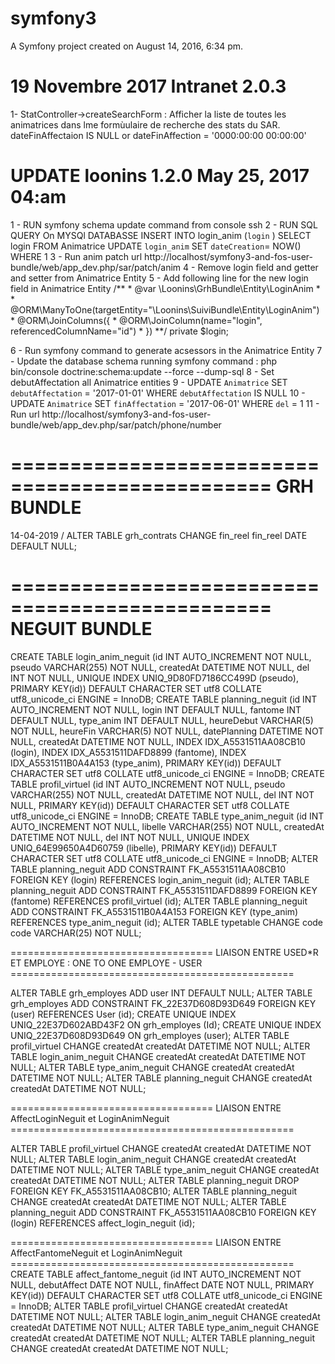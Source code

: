 symfony3
========

A Symfony project created on August 14, 2016, 6:34 pm.

19 Novembre 2017  Intranet  2.0.3
==========================================================
1- StatController->createSearchForm :
    Afficher la liste de toutes les animatrices dans lme formùulaire de recherche des stats du SAR. dateFinAffectaion IS NULL or dateFinAffection = '0000:00:00 00:00:00' 


UPDATE loonins 1.2.0   May 25, 2017 04:am
============
1 - RUN symfony schema update command from console ssh
2 - RUN SQL QUERY On MYSQl DATABASSE 
	INSERT INTO login_anim (`login` ) SELECT login FROM Animatrice
	UPDATE `login_anim` SET `dateCreation`= NOW() WHERE 1
3 - Run anim patch url http://localhost/symfony3-and-fos-user-bundle/web/app_dev.php/sar/patch/anim
4 - Remove login field and getter and setter from Animatrice Entity
5 - Add following line for the new login field in Animatrice Entity
    /**
     * @var \Loonins\GrhBundle\Entity\LoginAnim
     *
     * @ORM\ManyToOne(targetEntity="\Loonins\SuiviBundle\Entity\LoginAnim")
     * @ORM\JoinColumns({
     *   @ORM\JoinColumn(name="login", referencedColumnName="id")
     * })
    **/
    private $login;

6 - Run symfony command to generate acsessors in the Animatrice Entity
7 - Update the database schema running symfony command :  php bin/console doctrine:schema:update --force --dump-sql
8 - Set debutAffectation all Animatrice entities
9 - UPDATE   `Animatrice`  SET  `debutAffectation` = '2017-01-01'  WHERE  `debutAffectation` IS NULL
10 - UPDATE  `Animatrice`  SET  `finAffectation` = '2017-06-01'  WHERE  `del` = 1
11 - Run url http://localhost/symfony3-and-fos-user-bundle/web/app_dev.php/sar/patch/phone/number




================================================
GRH BUNDLE
================================================
14-04-2019 / ALTER TABLE grh_contrats CHANGE fin_reel fin_reel DATE DEFAULT NULL;



================================================
NEGUIT BUNDLE
================================================


CREATE TABLE login_anim_neguit (id INT AUTO_INCREMENT NOT NULL, pseudo VARCHAR(255) NOT NULL, createdAt DATETIME NOT NULL, del INT NOT NULL, UNIQUE INDEX UNIQ_9D80FD7186CC499D (pseudo), PRIMARY KEY(id)) DEFAULT CHARACTER SET utf8 COLLATE utf8_unicode_ci ENGINE = InnoDB;
CREATE TABLE planning_neguit (id INT AUTO_INCREMENT NOT NULL, login INT DEFAULT NULL, fantome INT DEFAULT NULL, type_anim INT DEFAULT NULL, heureDebut VARCHAR(5) NOT NULL, heureFin VARCHAR(5) NOT NULL, datePlanning DATETIME NOT NULL, createdAt DATETIME NOT NULL, INDEX IDX_A5531511AA08CB10 (login), INDEX IDX_A5531511DAFD8899 (fantome), INDEX IDX_A5531511B0A4A153 (type_anim), PRIMARY KEY(id)) DEFAULT CHARACTER SET utf8 COLLATE utf8_unicode_ci ENGINE = InnoDB;
CREATE TABLE profil_virtuel (id INT AUTO_INCREMENT NOT NULL, pseudo VARCHAR(255) NOT NULL, createdAt DATETIME NOT NULL, del INT NOT NULL, PRIMARY KEY(id)) DEFAULT CHARACTER SET utf8 COLLATE utf8_unicode_ci ENGINE = InnoDB;
CREATE TABLE type_anim_neguit (id INT AUTO_INCREMENT NOT NULL, libelle VARCHAR(255) NOT NULL, createdAt DATETIME NOT NULL, del INT NOT NULL, UNIQUE INDEX UNIQ_64E99650A4D60759 (libelle), PRIMARY KEY(id)) DEFAULT CHARACTER SET utf8 COLLATE utf8_unicode_ci ENGINE = InnoDB;
ALTER TABLE planning_neguit ADD CONSTRAINT FK_A5531511AA08CB10 FOREIGN KEY (login) REFERENCES login_anim_neguit (id);
ALTER TABLE planning_neguit ADD CONSTRAINT FK_A5531511DAFD8899 FOREIGN KEY (fantome) REFERENCES profil_virtuel (id);
ALTER TABLE planning_neguit ADD CONSTRAINT FK_A5531511B0A4A153 FOREIGN KEY (type_anim) REFERENCES type_anim_neguit (id);
ALTER TABLE typetable CHANGE code code VARCHAR(25) NOT NULL;


===================================    LIAISON ENTRE USED*R ET EMPLOYE : ONE TO ONE EMPLOYE - USER    =================================================

ALTER TABLE grh_employes ADD user INT DEFAULT NULL;
ALTER TABLE grh_employes ADD CONSTRAINT FK_22E37D608D93D649 FOREIGN KEY (user) REFERENCES User (id);
CREATE UNIQUE INDEX UNIQ_22E37D602ABD43F2 ON grh_employes (Id);
CREATE UNIQUE INDEX UNIQ_22E37D608D93D649 ON grh_employes (user);
ALTER TABLE profil_virtuel CHANGE createdAt createdAt DATETIME NOT NULL;
ALTER TABLE login_anim_neguit CHANGE createdAt createdAt DATETIME NOT NULL;
ALTER TABLE type_anim_neguit CHANGE createdAt createdAt DATETIME NOT NULL;
ALTER TABLE planning_neguit CHANGE createdAt createdAt DATETIME NOT NULL;


===================================    LIAISON ENTRE AffectLoginNeguit et LoginAnimNeguit   =================================================

ALTER TABLE profil_virtuel CHANGE createdAt createdAt DATETIME NOT NULL;
ALTER TABLE login_anim_neguit CHANGE createdAt createdAt DATETIME NOT NULL;
ALTER TABLE type_anim_neguit CHANGE createdAt createdAt DATETIME NOT NULL;
ALTER TABLE planning_neguit DROP FOREIGN KEY FK_A5531511AA08CB10;
ALTER TABLE planning_neguit CHANGE createdAt createdAt DATETIME NOT NULL;
ALTER TABLE planning_neguit ADD CONSTRAINT FK_A5531511AA08CB10 FOREIGN KEY (login) REFERENCES affect_login_neguit (id);




===================================    LIAISON ENTRE AffectFantomeNeguit et LoginAnimNeguit   =================================================
CREATE TABLE affect_fantome_neguit (id INT AUTO_INCREMENT NOT NULL, debutAffect DATE NOT NULL, finAffect DATE NOT NULL, PRIMARY KEY(id)) DEFAULT CHARACTER SET utf8 COLLATE utf8_unicode_ci ENGINE = InnoDB;
ALTER TABLE profil_virtuel CHANGE createdAt createdAt DATETIME NOT NULL;
ALTER TABLE login_anim_neguit CHANGE createdAt createdAt DATETIME NOT NULL;
ALTER TABLE type_anim_neguit CHANGE createdAt createdAt DATETIME NOT NULL;
ALTER TABLE planning_neguit CHANGE createdAt createdAt DATETIME NOT NULL;


